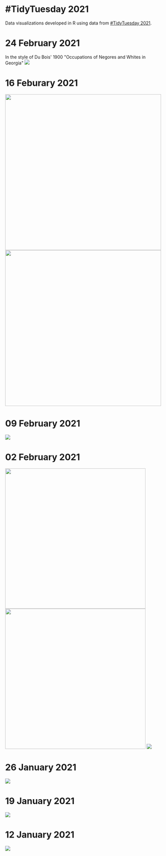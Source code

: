 # #TidyTuesday 2021

Data visualizations developed in R using data from [#TidyTuesday 2021](https://github.com/rfordatascience/tidytuesday/tree/master/data/2021).

# 24 February 2021
In the style of Du Bois' 1900 "Occupations of Negores and Whites in Georgia"
![](https://github.com/jennschilling/tidytuesday-2021/blob/main/2021-02-23/occupations_2020.png?raw=true)

# 16 Feburary 2021
<img src="https://raw.githubusercontent.com/jennschilling/tidytuesday-2021/main/2021-02-16/c1_final.png" height="500"> <img src="https://raw.githubusercontent.com/jennschilling/tidytuesday-2021/main/2021-02-16/c2_final.png" height="500">


# 09 February 2021
![](https://github.com/jennschilling/tidytuesday-2021/blob/main/2021-02-09/wealth_distribution.png)

# 02 February 2021
<img src="https://github.com/jennschilling/tidytuesday-2021/blob/main/2021-02-02/bach_hs_attain_women.png" width="450"> <img src="https://github.com/jennschilling/tidytuesday-2021/blob/main/2021-02-02/bach_hs_attain_men.png" width="450">
![](https://github.com/jennschilling/tidytuesday-2021/blob/main/2021-02-02/bach_hs_attain.png)

# 26 January 2021
![](https://github.com/jennschilling/tidytuesday-2021/blob/main/2021-01-26/sankey_plastic.png)

# 19 January 2021
![](https://github.com/jennschilling/tidytuesday-2021/blob/main/2021-01-19/county_female_map.png)

# 12 January 2021
![](https://github.com/jennschilling/tidytuesday-2021/blob/main/2021-01-12/turner_oil_colors.png)
